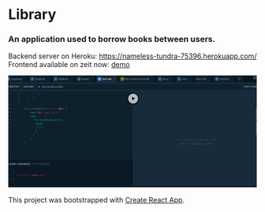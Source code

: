 # Library

### An application used to borrow books between users.

Backend server on Heroku: https://nameless-tundra-75396.herokuapp.com/
Frontend available on zeit now: [demo](https://library.maczi01.now.sh/)

![screenshot](https://github.com/Maczi01/Library-GraphQL-backend/blob/master/assets/Playground.png)



This project was bootstrapped with [Create React App](https://github.com/facebook/create-react-app).

